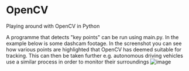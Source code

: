 # OpenCV
Playing around with OpenCV in Python

A programme that detects "key points" can be run using main.py. In the example below is some dashcam footage. In the screenshot you can see how various points are highlighted that OpenCV has deemed suitable for tracking. This can then be taken further e.g. autonomous driving vehicles use a similar process in order to monitor their surroundings
![image](https://user-images.githubusercontent.com/55084035/212693678-b78c8692-a2c5-41cb-952d-42e5499e50cc.png)
